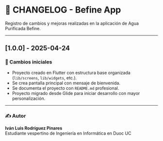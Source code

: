 # 📒 CHANGELOG - Befine App

Registro de cambios y mejoras realizadas en la aplicación de Agua Purificada Befine.

---

## [1.0.0] - 2025-04-24

### 🚀 Cambios iniciales

- Proyecto creado en Flutter con estructura base organizada (`lib/screens`, `lib/widgets`, etc.).
- Se crea pantalla principal con mensaje de bienvenida.
- Se documenta el proyecto con `README.md` profesional.
- Proyecto migrado desde Glide para iniciar desarrollo con mayor personalización.

---

### ✍️ Autor

**Iván Luis Rodríguez Pinares**  
Estudiante vespertino de Ingeniería en Informática en Duoc UC
